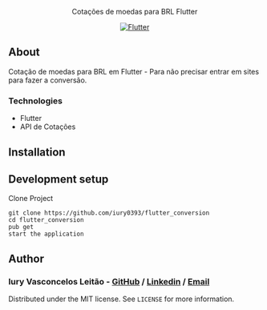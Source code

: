 <p align="center">Cotações de moedas para BRL Flutter</p>
<p align="center">
  <a href="https://flutter.dev/">
    <img src="https://img.shields.io/badge/Flutter-CP-blue?style=plastic&logo=Flutter" alt="Flutter" />
  </a>
</p>

## About

Cotação de moedas para BRL em Flutter - Para não precisar entrar em sites para fazer a conversão.

### Technologies

<ul>
    <li>Flutter</li>
    <li>API de Cotações</li>
</ul>

## Installation

## Development setup

Clone Project

```git
git clone https://github.com/iury0393/flutter_conversion
cd flutter_conversion
pub get
start the application
```

## Author

### Iury Vasconcelos Leitão - [GitHub](https://github.com/iury0393) / [Linkedin](https://www.linkedin.com/in/iury-vasconcelos-dev/) / [Email](mailto:iury0393@gmail.com)

Distributed under the MIT license. See `LICENSE` for more information.